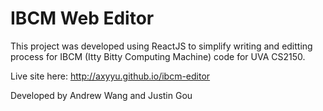 # IBCM Web Editor

This project was developed using ReactJS to simplify writing and editting process for IBCM (Itty Bitty Computing Machine) code for UVA CS2150.  
  
Live site here: http://axyyu.github.io/ibcm-editor
  
Developed by Andrew Wang and Justin Gou

